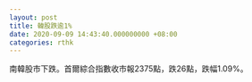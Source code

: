 ```yaml
---
layout: post
title: 韓股跌逾1%
date: 2020-09-09 14:43:40.000000000 +08:00
categories: rthk
---
```


南韓股市下跌。首爾綜合指數收市報2375點，跌26點，跌幅1.09%。
